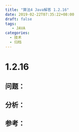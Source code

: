 ```yaml
---
title: "算法4 Java解答 1.2.16"
date: 2019-02-22T07:35:22+08:00
draft: false
tags:
   - JAVA
categories:
  - 技术
  - 归档
---
```



# 1.2.16

## 问题：


## 分析：


## 参考：


